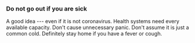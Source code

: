 ### Do not go out if you are sick

A good idea --- even if it is not coronavirus. Health systems need every available capacity. Don't cause unnecessary panic. Don't assume it is just a common cold. Definitely stay home if you have a fever or cough.
